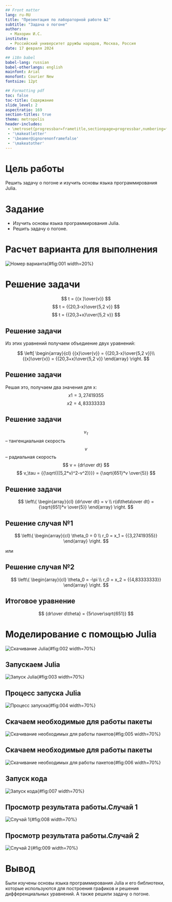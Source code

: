 ```yaml
---
## Front matter
lang: ru-RU
title: "Презентация по лабораторной работе №2"
subtitle: "Задача о погоне"
author:
  - Махорин И.С.
institute:
  - Российский университет дружбы народов, Москва, Россия
date: 17 февраля 2024

## i18n babel
babel-lang: russian 
babel-otherlangs: english 
mainfont: Arial 
monofont: Courier New 
fontsize: 12pt

## Formatting pdf
toc: false
toc-title: Содержание
slide_level: 2
aspectratio: 169
section-titles: true
theme: metropolis
header-includes:
 - \metroset{progressbar=frametitle,sectionpage=progressbar,numbering=fraction}
 - '\makeatletter'
 - '\beamer@ignorenonframefalse'
 - '\makeatother'
---
```




# Цель работы

  Решить задачу о погоне и изучить основы языка программирования Julia.

# Задание

- Изучить основы языка программирования Julia.
- Решить задачу о погоне. 

# Расчет варианта для выполнения

![Номер варианта](image/1.png){#fig:001 width=20%}

# Решение задачи 

$$ t = {{x }\over{v}} $$
$$ t = {{20,3-x}\over{5,2 v}} $$
$$ t = {{20,3+x}\over{5,2 v}} $$

## Решение задачи

Из этих уравнений получаем объедиение двух уравнений:

$$ \left[ \begin{array}{cl}
{{x}\over{v}} = {{20,3-x}\over{5,2 v}}\\
{{x}\over{v}} = {{20,3+x}\over{5,2 v}}
\end{array} \right. $$

## Решение задачи

Решая это, получаем два значения для x:
$$ x1 = {{3,27419355}} $$
$$ x2 = {{4,83333333}} $$


## Решение задачи

$$ v_\tau  $$ – тангенциальная скорость
$$ v $$ – радиальная скорость
$$ v = {dr\over dt} $$
$$ v_\tau = {{\sqrt{((5,2*v)^2-v^2)}}} = {\sqrt{651}*v \over{5}}   $$


## Решение задачи

$$ \left\{ \begin{array}{cl}
{dr\over dt} = v \\
r{d\theta\over dt} = {\sqrt{651}*v \over{5}} 
\end{array} \right. $$

## Решение случая №1

$$ \left\{ \begin{array}{cl}
\theta_0 = 0 \\
r_0 = x_1 = {{3,27419355}}
\end{array} \right. $$

или

## Решение случая №2

$$ \left\{ \begin{array}{cl}
\theta_0 = -\pi \\
r_0 = x_2 = {{4,83333333}}
\end{array} \right. $$

## Итоговое уравнение

$$ {dr\over d\theta} = {5r\over\sqrt{651}} $$

# Моделирование с помощью Julia

![Скачивание Julia](image/2.png){#fig:002 width=70%}

## Запускаем Julia
 
![Запуск Julia](image/3.png){#fig:003 width=70%}

## Процесс запуска Julia

![Процесс запуска](image/4.png){#fig:004 width=70%}

## Скачаем необходимые для работы пакеты

![Скачивание необходимых для работы пакетов](image/5.png){#fig:005 width=70%}

## Скачаем необходимые для работы пакеты

![Скачивание необходимых для работы пакетов](image/6.png){#fig:006 width=70%}

## Запуск кода

![Запуск кода](image/7.png){#fig:007 width=70%}

## Просмотр результата работы.Случай 1

![Случай 1](image/8.png){#fig:008 width=70%}

## Просмотр результата работы.Случай 2

![Случай 2](image/9.png){#fig:009 width=70%}

# Вывод

Были изучены основы языка программирования Julia и его библиотеки, которые используются для построения графиков и решения дифференциальных уравнений. А также решили задачу о погоне.
